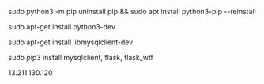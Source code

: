 
sudo python3 -m pip uninstall pip && sudo apt install python3-pip --reinstall

sudo apt-get install python3-dev

sudo apt-get install libmysqlclient-dev

sudo pip3 install mysqlclient, flask, flask_wtf

 13.211.130.120